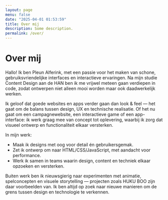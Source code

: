 ```yaml
---
layout: page
menu: false
date: "2025-04-01 01:53:59"
title: Over mij
description: Some description.
permalink: /over/
---
```


# Over mij

Hallo! Ik ben Pleun Alferink, met een passie voor het maken van schone, gebruiksvriendelijke interfaces en interactieve ervaringen. Na mijn studie Content Design aan de HAN ben ik me vrijwel meteen gaan verdiepen in code, zodat ontwerpen niet alleen mooi worden maar ook daadwerkelijk werken.

Ik geloof dat goede websites en apps verder gaan dan look & feel — het gaat om de balans tussen design, UX en technische realisatie. Of het nu gaat om een campagnewebsite, een interactieve game of een app-interface: ik werk graag mee van concept tot oplevering, waarbij ik zorg dat visueel ontwerp en functionaliteit elkaar versterken.

In mijn werk:

- Maak ik designs met oog voor detail én gebruikersgemak.
- Zet ik ontwerp om naar HTML/CSS/JavaScript, met aandacht voor performance.
- Werk ik samen in teams waarin design, content en techniek elkaar opzoeken en versterken.

Buiten werk ben ik nieuwsgierig naar experimenten met animatie, spelconcepten en visuele storytelling — projecten zoals HUKU BOO zijn daar voorbeelden van. Ik ben altijd op zoek naar nieuwe manieren om de grens tussen design en technologie te verkennen.





